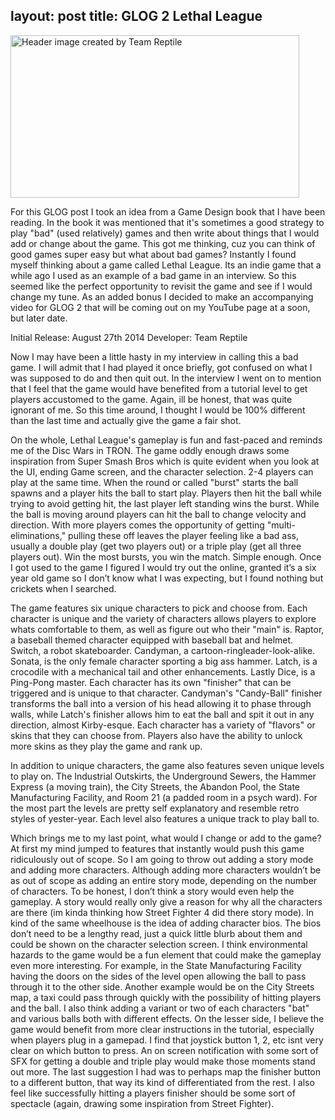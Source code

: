 layout: post
title: GLOG 2 Lethal League
---

<img src="http://Callmezyos.github.io/images/LethalLeague.jpeg" alt="Header image created by Team Reptile" 
style="width:462px;height:260px;position:center">

For this GLOG post I took an idea from a Game Design book that I have been reading. In the book it was mentioned that 
it's sometimes a good strategy to play "bad" (used relatively) games and then write about things that I would add or change 
about the game. This got me thinking, cuz you can think of good games super easy but what about bad games? Instantly I found 
myself thinking about a game called Lethal League. Its an indie game that a while ago I used as an example of a bad game in 
an interview. So this seemed like the perfect opportunity to revisit the game and see if I would change my tune.  As an added 
bonus I decided to make an accompanying video for GLOG 2 that will be coming out on my YouTube page at a soon, but later date.

Initial Release: August 27th 2014
Developer: Team Reptile 

Now I may have been a little hasty in my interview in calling this a bad game. I will admit that I had played it once briefly, 
got confused on what I was supposed to do and then quit out. In the interview I went on to mention that I feel that the game 
would have benefited from a tutorial level to get players accustomed to the game. Again, ill be honest, that was quite ignorant 
of me. So this time around, I thought I would be 100% different than the last time and actually give the game a fair shot.

On the whole, Lethal League's gameplay is fun and fast-paced and reminds me of the Disc Wars in TRON. The game oddly enough 
draws some inspiration from Super Smash Bros which is quite evident when you look at the UI, ending Game screen, and the 
character selection. 2-4 players can play at the same time. When the round or called "burst" starts the ball spawns and a 
player hits the ball to start play. Players then hit the ball while trying to avoid getting hit, the last player left standing 
wins the burst. While the ball is moving around players can hit the ball to change velocity and direction. With more players 
comes the opportunity of getting "multi-eliminations," pulling these off leaves the player feeling like a bad ass, usually a 
double play (get two players out) or a triple play (get all three players out). Win the most bursts, you win the match. 
Simple enough. Once I got used to the game I figured I would try out the online, granted it’s a six year old game so I don’t 
know what I was expecting, but I found nothing but crickets when I searched. 

The game features six unique characters to pick and choose from. Each character is unique and the variety of characters allows 
players to explore whats comfortable to them, as well as figure out who their "main" is. Raptor, a baseball themed character 
equipped with baseball bat and helmet. Switch, a robot skateboarder. Candyman, a cartoon-ringleader-look-alike. Sonata, is the 
only female character sporting a big ass hammer. Latch, is a crocodile with a mechanical tail and other enhancements. Lastly 
Dice, is a Ping-Pong master. Each character has its own "finisher" that can be triggered and is unique to that character. 
Candyman's "Candy-Ball" finisher transforms the ball into a version of his head allowing it to phase through walls, while 
Latch's finisher allows him to eat the ball and spit it out in any direction, almost Kirby-esque. Each character has a variety 
of "flavors" or skins that they can choose from. Players also have the ability to unlock more skins as they play the game and 
rank up.

In addition to unique characters, the game also features seven unique levels to play on. The Industrial Outskirts, the 
Underground Sewers, the Hammer Express (a moving train), the City Streets, the Abandon Pool, the State Manufacturing Facility, 
and Room 21 (a padded room in a psych ward). For the most part the levels are pretty self explanatory and resemble retro 
styles of yester-year.  Each level also features a unique track to play ball to.

Which brings me to my last point, what would I change or add to the game? At first my mind jumped to features that instantly 
would push this game ridiculously out of scope. So I am going to throw out adding a story mode and adding more characters. 
Although adding more characters wouldn’t be as out of scope as adding an entire story mode, depending on the number of 
characters. To be honest, I don’t think a story would even help the gameplay. A story would really only give a reason for 
why all the characters are there (im kinda thinking how Street Fighter 4 did there story mode). In kind of the same wheelhouse 
is the idea of adding character bios. The bios don’t need to be a lengthy read, just a quick little blurb about them and could 
be shown on the character selection screen. I think environmental hazards to the game would be a fun element that could make 
the gameplay even more interesting. For example, in the State Manufacturing Facility having the doors on the sides of the 
level open allowing the ball to pass through it to the other side. Another example would be on the City Streets map, a taxi 
could pass through quickly with the possibility of hitting players and the ball. I also think adding a variant or two of 
each characters "bat" and various balls both with different effects. On the lesser side, I believe the game would benefit 
from more clear instructions in the tutorial, especially when players plug in a gamepad. I find that joystick button 1, 2, 
etc isnt very clear on which button to press. An on screen notification with some sort of SFX for getting a double and triple 
play would make those moments stand out more. The last suggestion I had was to perhaps map the finisher button to a different 
button, that way its kind of differentiated from the rest. I also feel like successfully hitting a players finisher should be 
some sort of spectacle (again, drawing some inspiration from Street Fighter).


